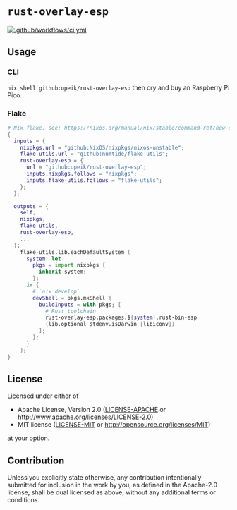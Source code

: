 # `rust-overlay-esp`

[![.github/workflows/ci.yml](https://github.com/opeik/rust-overlay-esp/actions/workflows/ci.yml/badge.svg)](https://github.com/opeik/rust-overlay-esp/actions/workflows/ci.yml)

## Usage

### CLI
`nix shell github:opeik/rust-overlay-esp` then cry and buy an Raspberry Pi Pico.

### Flake
```nix
# Nix flake, see: https://nixos.org/manual/nix/stable/command-ref/new-cli/nix3-flake
{
  inputs = {
    nixpkgs.url = "github:NixOS/nixpkgs/nixos-unstable";
    flake-utils.url = "github:numtide/flake-utils";
    rust-overlay-esp = {
      url = "github:opeik/rust-overlay-esp";
      inputs.nixpkgs.follows = "nixpkgs";
      inputs.flake-utils.follows = "flake-utils";
    };
  };

  outputs = {
    self,
    nixpkgs,
    flake-utils,
    rust-overlay-esp,
    ...
  }:
    flake-utils.lib.eachDefaultSystem (
      system: let
        pkgs = import nixpkgs {
          inherit system;
        };
      in {
        # `nix develop`
        devShell = pkgs.mkShell {
          buildInputs = with pkgs; [
            # Rust toolchain
            rust-overlay-esp.packages.${system}.rust-bin-esp
            (lib.optional stdenv.isDarwin [libiconv])
          ];
        };
      }
    );
}
```

## License

Licensed under either of

- Apache License, Version 2.0
  ([LICENSE-APACHE](LICENSE-APACHE) or http://www.apache.org/licenses/LICENSE-2.0)
- MIT license
  ([LICENSE-MIT](LICENSE-MIT) or http://opensource.org/licenses/MIT)

at your option.

## Contribution

Unless you explicitly state otherwise, any contribution intentionally submitted
for inclusion in the work by you, as defined in the Apache-2.0 license, shall be
dual licensed as above, without any additional terms or conditions.
